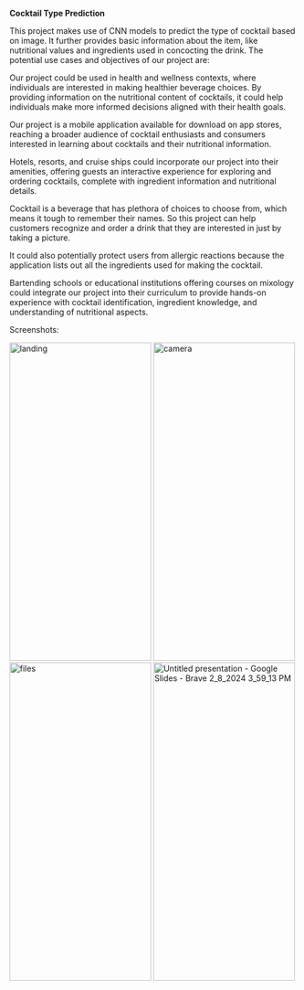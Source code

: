 **Cocktail Type Prediction**

This project makes use of CNN models to predict the type of cocktail based on image. It further provides basic information about the item, like nutritional values and ingredients used in concocting the drink.
The potential use cases and objectives of our project are:

Our project could be used in health and wellness contexts, where individuals are interested in making healthier beverage choices. By providing information on the nutritional content of cocktails, it could help individuals make more informed decisions aligned with their health goals.

Our project is a mobile application available for download on app stores, reaching a broader audience of cocktail enthusiasts and consumers interested in learning about cocktails and their nutritional information.

Hotels, resorts, and cruise ships could incorporate our project into their amenities, offering guests an interactive experience for exploring and ordering cocktails, complete with ingredient information and nutritional details.

Cocktail is a beverage that has plethora of choices to choose from, which means it tough to remember their names. So this project can help customers recognize and order a drink that they are interested in just by taking a picture.

It could also potentially protect users from allergic reactions because the application lists out all the ingredients used for making the cocktail.

Bartending schools or educational institutions offering courses on mixology could integrate our project into their curriculum to provide hands-on experience with cocktail identification, ingredient knowledge, and understanding of nutritional aspects.

Screenshots:

<img src="https://github.com/surajgajul/Cocktail_Detect/assets/95496170/dc27d1b8-bb0e-4517-b11b-b4a6082bd6fd" alt="landing" width="248" height="557">

<img src="https://github.com/surajgajul/Cocktail_Detect/assets/95496170/318a0bb9-694e-4005-a57c-2bd7f575f479" alt="camera" width="248" height="557">

<img src="https://github.com/surajgajul/Cocktail_Detect/assets/95496170/d91fee17-be36-452e-aa2f-df1a97586af2" alt="files" width="248" height="557">

<img src="https://github.com/surajgajul/Cocktail_Detect/assets/95496170/76c33f98-0dae-4695-b975-4ee5810f4ff0" alt="Untitled presentation - Google Slides - Brave 2_8_2024 3_59_13 PM" width="248" height="557">
